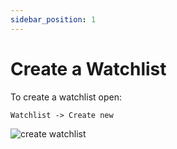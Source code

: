 ```yaml
---
sidebar_position: 1
---
```


# Create a Watchlist

To create a watchlist open:

```Watchlist -> Create new```

![create watchlist](/img/docs/create-watchlist.gif)

